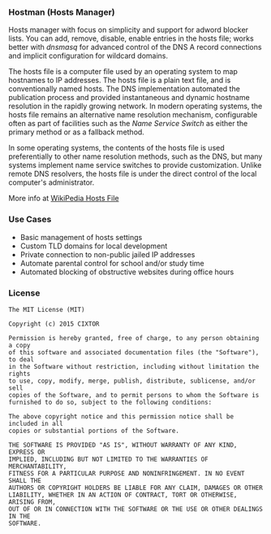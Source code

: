 ### Hostman (Hosts Manager)

Hosts manager with focus on simplicity and support for adword blocker lists. You can add, remove, disable, enable entries in the hosts file; works better with _dnsmasq_ for advanced control of the DNS A record connections and implicit configuration for wildcard domains.

The hosts file is a computer file used by an operating system to map hostnames to IP addresses. The hosts file is a plain text file, and is conventionally named hosts. The DNS implementation automated the publication process and provided instantaneous and dynamic hostname resolution in the rapidly growing network. In modern operating systems, the hosts file remains an alternative name resolution mechanism, configurable often as part of facilities such as the _Name Service Switch_ as either the primary method or as a fallback method.

In some operating systems, the contents of the hosts file is used preferentially to other name resolution methods, such as the DNS, but many systems implement name service switches to provide customization. Unlike remote DNS resolvers, the hosts file is under the direct control of the local computer's administrator.

More info at [WikiPedia Hosts File](https://en.wikipedia.org/wiki/Hosts_(file))

### Use Cases

- Basic management of hosts settings
- Custom TLD domains for local development
- Private connection to non-public jailed IP addresses
- Automate parental control for school and/or study time
- Automated blocking of obstructive websites during office hours

### License

```
The MIT License (MIT)

Copyright (c) 2015 CIXTOR

Permission is hereby granted, free of charge, to any person obtaining a copy
of this software and associated documentation files (the "Software"), to deal
in the Software without restriction, including without limitation the rights
to use, copy, modify, merge, publish, distribute, sublicense, and/or sell
copies of the Software, and to permit persons to whom the Software is
furnished to do so, subject to the following conditions:

The above copyright notice and this permission notice shall be included in all
copies or substantial portions of the Software.

THE SOFTWARE IS PROVIDED "AS IS", WITHOUT WARRANTY OF ANY KIND, EXPRESS OR
IMPLIED, INCLUDING BUT NOT LIMITED TO THE WARRANTIES OF MERCHANTABILITY,
FITNESS FOR A PARTICULAR PURPOSE AND NONINFRINGEMENT. IN NO EVENT SHALL THE
AUTHORS OR COPYRIGHT HOLDERS BE LIABLE FOR ANY CLAIM, DAMAGES OR OTHER
LIABILITY, WHETHER IN AN ACTION OF CONTRACT, TORT OR OTHERWISE, ARISING FROM,
OUT OF OR IN CONNECTION WITH THE SOFTWARE OR THE USE OR OTHER DEALINGS IN THE
SOFTWARE.
```
